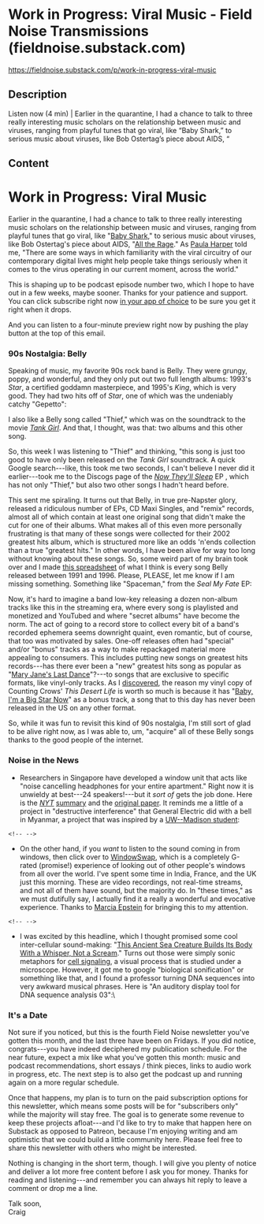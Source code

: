 # Work in Progress: Viral Music - Field Noise Transmissions (fieldnoise.substack.com)

<https://fieldnoise.substack.com/p/work-in-progress-viral-music>

## Description

Listen now (4 min) | Earlier in the quarantine, I had a chance to talk to three really interesting music scholars on the relationship between music and viruses, ranging from playful tunes that go viral, like “Baby Shark,” to serious music about viruses, like Bob Ostertag’s piece about AIDS, “

## Content

Work in Progress: Viral Music
=============================

Earlier in the quarantine, I had a chance to talk to three really interesting music scholars on the relationship between music and viruses, ranging from playful tunes that go viral, like "[Baby Shark](https://www.youtube.com/watch?v=XqZsoesa55w)," to serious music about viruses, like Bob Ostertag's piece about AIDS, "[All the Rage](https://www.youtube.com/watch?v=6pN-saEp2r0)." As [Paula Harper](https://twitter.com/pch9857?lang=en) told me, "There are some ways in which familiarity with the viral circuitry of our contemporary digital lives might help people take things seriously when it comes to the virus operating in our current moment, across the world."

This is shaping up to be podcast episode number two, which I hope to have out in a few weeks, maybe sooner. Thanks for your patience and support. You can click subscribe right now [in your app of choice](https://pod.link/fieldnoise) to be sure you get it right when it drops.

And you can listen to a four-minute preview right now by pushing the play button at the top of this email.

### 90s Nostalgia: Belly

Speaking of music, my favorite 90s rock band is Belly. They were grungy, poppy, and wonderful, and they only put out two full length albums: 1993's *Star*, a certified goddamn masterpiece, and 1995's *King*, which is very good. They had two hits off of *Star*, one of which was the undeniably catchy "Gepetto":

I also like a Belly song called "Thief," which was on the soundtrack to the movie *[Tank Girl](https://www.youtube.com/watch?v=mef757ZGUIU)*. And that, I thought, was that: two albums and this other song.

So, this week I was listening to "Thief" and thinking, "this song is just too good to have only been released on the *Tank Girl* soundtrack. A quick Google search---like, this took me two seconds, I can't believe I never did it earlier---took me to the Discogs page of the *[Now They'll Sleep](https://www.discogs.com/Belly-Now-Theyll-Sleep/master/13884)* EP , which has not only "Thief," but also two other songs I hadn't heard before.

This sent me spiraling. It turns out that Belly, in true pre-Napster glory, released a ridiculous number of EPs, CD Maxi Singles, and "remix" records, almost all of which contain at least one original song that didn't make the cut for one of their albums. What makes all of this even more personally frustrating is that many of these songs were collected for their 2002 greatest hits album, which is structured more like an odds 'n'ends collection than a true "greatest hits." In other words, I have been alive for way too long without knowing about these songs. So, some weird part of my brain took over and I made [this spreadsheet](https://docs.google.com/spreadsheets/d/1ZRwr6hnRj0YbWuGgAllqQF1KA2eUtJr4cM8-kibOnCg/edit#gid=0) of what I think is every song Belly released between 1991 and 1996. Please, PLEASE, let me know if I am missing something. Something like "Spaceman," from the *Seal My Fate* EP:

Now, it's hard to imagine a band low-key releasing a dozen non-album tracks like this in the streaming era, where every song is playlisted and monetized and YouTubed and where "secret albums" have become the norm. The act of going to a record store to collect every bit of a band's recorded ephemera seems downright quaint, even romantic, but of course, that too was motivated by sales. One-off releases often had "special" and/or "bonus" tracks as a way to make repackaged material more appealing to consumers. This includes putting new songs on greatest hits records---has there ever been a "new" greatest hits song as popular as "[Mary Jane\'s Last Dance](https://www.youtube.com/watch?v=aowSGxim_O8)"?---to songs that are exclusive to specific formats, like vinyl-only tracks. As I [discovered](https://twitter.com/cwynar/status/952958396755595264), the reason my vinyl copy of Counting Crows' *This Desert Life* is worth so much is because it has "[Baby, I'm a Big Star Now](https://www.youtube.com/watch?v=Jx5Dpmey6dU)" as a bonus track, a song that to this day has never been released in the US on any other format.

So, while it was fun to revisit this kind of 90s nostalgia, I'm still sort of glad to be alive right now, as I was able to, um, "acquire" all of these Belly songs thanks to the good people of the internet.

### Noise in the News

-   Researchers in Singapore have developed a window unit that acts like "noise cancelling headphones for your entire apartment." Right now it is unwieldy at best---24 speakers!---but it *sort of* gets the job done. Here is the *[NYT](https://www.nytimes.com/2020/07/11/science/windows-street-noise.html)* [summary](https://www.nytimes.com/2020/07/11/science/windows-street-noise.html) and the [original paper](https://www.nature.com/articles/s41598-020-66563-z). It reminds me a little of a project in "destructive interference" that General Electric did with a bell in Myanmar, a project that was inspired by a [UW--Madison student](https://news.wisc.edu/new-film-proves-students-theory-you-can-unring-a-bell/):

```{=html}
<!-- -->
```
-   On the other hand, if you *want* to listen to the sound coming in from windows, then click over to [WindowSwap](https://www.window-swap.com/), which is a completely G-rated (promise!) experience of looking out of other people's windows from all over the world. I've spent some time in India, France, and the UK just this morning. These are video recordings, not real-time streams, and not all of them have sound, but the majority do. In "these times," as we must dutifully say, I actually find it a really a wonderful and evocative experience. Thanks to [Marcia Epstein](https://twitter.com/acousticate) for bringing this to my attention.

```{=html}
<!-- -->
```
-   I was excited by this headline, which I thought promised some cool inter-cellular sound-making: "[This Ancient Sea Creature Builds Its Body With a Whisper, Not a Scream](https://www.nytimes.com/2020/07/09/science/sea-squirts-embryos.html)." Turns out those were simply sonic metaphors for [cell signaling](https://en.wikipedia.org/wiki/Cell_signaling), a visual process that is studied under a microscope. However, it got me to google "biological sonification" or something like that, and I found a professor turning DNA sequences into very awkward musical phrases. Here is "An auditory display tool for DNA sequence analysis 03":\

### It's a Date

Not sure if you noticed, but this is the fourth Field Noise newsletter you've gotten this month, and the last three have been on Fridays. If you did notice, congrats---you have indeed deciphered my publication schedule. For the near future, expect a mix like what you've gotten this month: music and podcast recommendations, short essays / think pieces, links to audio work in progress, etc. The next step is to also get the podcast up and running again on a more regular schedule.

Once that happens, my plan is to turn on the paid subscription options for this newsletter, which means some posts will be for "subscribers only" while the majority will stay free. The goal is to generate some revenue to keep these projects afloat---and I'd like to try to make that happen here on Substack as opposed to Patreon, because I'm enjoying writing and am optimistic that we could build a little community here. Please feel free to share this newsletter with others who might be interested.

Nothing is changing in the short term, though. I will give you plenty of notice and deliver a lot more free content before I ask you for money. Thanks for reading and listening---and remember you can always hit reply to leave a comment or drop me a line.

Talk soon,\
Craig
